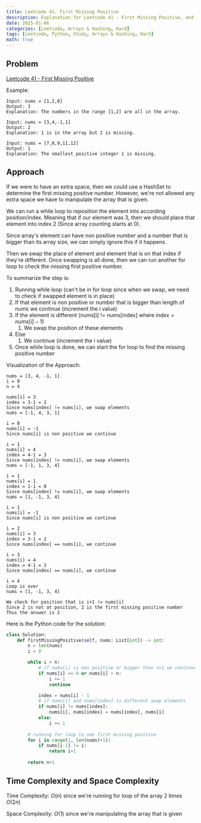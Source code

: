 ```yaml
---
title: Leetcode 41. First Missing Positive
description: Explanation for Leetcode 41 - First Missing Positive, and its solution in Python.
date: 2025-01-06
categories: [Leetcode, Arrays & Hashing, Hard]
tags: [Leetcode, Python, Study, Arrays & Hashing, Hard]
math: true
---
```


## Problem
[Leetcode 41 - First Missing Positive](https://leetcode.com/problems/first-missing-positive/)

Example:
```
Input: nums = [1,2,0]
Output: 3
Explanation: The numbers in the range [1,2] are all in the array.

Input: nums = [3,4,-1,1]
Output: 2
Explanation: 1 is in the array but 2 is missing.

Input: nums = [7,8,9,11,12]
Output: 1
Explanation: The smallest positive integer 1 is missing.
```
## Approach

If we were to have an extra space, then we could use a HashSet to determine the first missing positive number. However, we're not allowed any extra space we have to manipulate the array that is given.

We can run a while loop to reposition the element into according position/index. Meaning that if our element was 3, then we should place that element into index 2 (Since array counting starts at 0).

Since array's element can have non positive number and a number that is bigger than its array size, we can simply ignore this if it happens. 

Then we swap the place of element and element that is on that index if they're different. Once swapping is all done, then we can run another for loop to check the missing first positive number.

To summarize the step is:
1. Running while loop (can't be in for loop since when we swap, we need to check if swapped element is in place)
1. If that element is non positive or number that is bigger than length of nums we continue (increment the i value)
1. If the element is different (nums[i] != nums[index] where $index = nums[i]-1$)
    1. We swap the position of these elements
1. Else
    1. We continue (increment the i value)
1. Once while loop is done, we can start the for loop to find the missing positive number


Visualization of the Approach:
```
nums = [3, 4, -1, 1]
i = 0
n = 4

nums[i] = 3
index = 3-1 = 2
Since nums[index] != nums[i], we swap elements
nums = [-1, 4, 3, 1]

i = 0
nums[i] = -1
Since nums[i] is non positive we continue

i = 1
nums[i] = 4
index = 4-1 = 3
Since nums[index] != nums[i], we swap elements
nums = [-1, 1, 3, 4]

i = 1
nums[i] = 1
index = 1-1 = 0
Since nums[index] != nums[i], we swap elements
nums = [1, -1, 3, 4]

i = 1
nums[i] = -1
Since nums[i] is non positive we continue

i = 2
nums[i] = 3
index = 3-1 = 2
Since nums[index] == nums[i], we continue

i = 3
nums[i] = 4
index = 4-1 = 3
Since nums[index] == nums[i], we continue

i = 4
Loop is over
nums = [1, -1, 3, 4]

We check for position that is i+1 != nums[i]
Since 2 is not at position, 2 is the first missing positive number
Thus the answer is 2
```

Here is the Python code for the solution:
```python
class Solution:
    def firstMissingPositive(self, nums: List[int]) -> int:
        n = len(nums)
        i = 0

        while i < n:
            # if nums[i] is non positive or bigger than n+1 we continue
            if nums[i] <= 0 or nums[i] > n:
                i += 1
                continue

            index = nums[i] - 1
            # if nums[i] and nums[index] is different swap elements
            if nums[i] != nums[index]:
                nums[i], nums[index] = nums[index], nums[i]
            else:
                i += 1
        
        # running for loop to see first missing positive
        for i in range(1, len(nums)+1):
            if nums[i-1] != i:
                return i+1
        
        return n+1
```

## Time Complexity and Space Complexity

Time Complexity: $O(n)$ since we're running for loop of the array 2 times $O(2n)$

Space Complexity: $O(1)$ since we're manipulating the array that is given